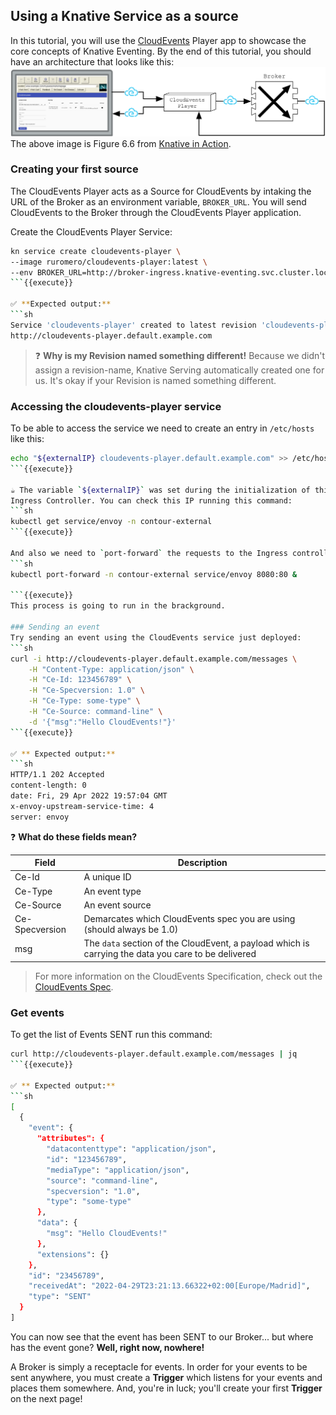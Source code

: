 ## Using a Knative Service as a source
In this tutorial, you will use the [CloudEvents](https://github.com/ruromero/cloudevents-player) Player app to showcase the core concepts of Knative Eventing. 
By the end of this tutorial, you should have an architecture that looks like this:
![cloud-events-app](assets/cloud-events-app.png)
The above image is Figure 6.6 from [Knative in Action](https://www.manning.com/books/knative-in-action).

### Creating your first source
The CloudEvents Player acts as a Source for CloudEvents by intaking the URL of the Broker as an environment variable, 
`BROKER_URL`. You will send CloudEvents to the Broker through the CloudEvents Player application.

Create the CloudEvents Player Service:
```sh
kn service create cloudevents-player \
--image ruromero/cloudevents-player:latest \
--env BROKER_URL=http://broker-ingress.knative-eventing.svc.cluster.local/default/example-broker
```{{execute}}

✅ **Expected output:**
```sh
Service 'cloudevents-player' created to latest revision 'cloudevents-player-00001' is available at URL:
http://cloudevents-player.default.example.com
```

> ❓ **Why is my Revision named something different!**
> Because we didn't assign a revision-name, Knative Serving automatically created one for us. It's okay if your Revision is named something different.

### Accessing the cloudevents-player service
To be able to access the service we need to create an entry in `/etc/hosts` like this:
```sh
echo "${externalIP} cloudevents-player.default.example.com" >> /etc/hosts
```{{execute}}

☕ The variable `${externalIP}` was set during the initialization of this tutorial and holds the External IP of the
Ingress Controller. You can check this IP running this command:
```sh
kubectl get service/envoy -n contour-external  
```{{execute}}

And also we need to `port-forward` the requests to the Ingress controller. We do this by running:
```sh
kubectl port-forward -n contour-external service/envoy 8080:80 &

```{{execute}}
This process is going to run in the brackground.

### Sending an event
Try sending an event using the CloudEvents service just deployed:
```sh
curl -i http://cloudevents-player.default.example.com/messages \
    -H "Content-Type: application/json" \
    -H "Ce-Id: 123456789" \
    -H "Ce-Specversion: 1.0" \
    -H "Ce-Type: some-type" \
    -H "Ce-Source: command-line" \
    -d '{"msg":"Hello CloudEvents!"}'
```{{execute}}

✅ ** Expected output:**
```sh
HTTP/1.1 202 Accepted
content-length: 0
date: Fri, 29 Apr 2022 19:57:04 GMT
x-envoy-upstream-service-time: 4
server: envoy
```

❓ **What do these fields mean?**

| Field            | Description     |
| -----------      | -----------     |
| Ce-Id            | A unique ID     |
| Ce-Type          | An event type   |
| Ce-Source        | An event source |
| Ce-Specversion   | Demarcates which CloudEvents spec you are using (should always be 1.0)  |
| msg              | The `data` section of the CloudEvent, a payload which is carrying the data you care to be delivered |

> For more information on the CloudEvents Specification, check out the [CloudEvents Spec](https://github.com/cloudevents/spec/blob/v1.0.1/spec.md).


### Get events
To get the list of Events SENT run this command:
```sh
curl http://cloudevents-player.default.example.com/messages | jq
```{{execute}}

✅ ** Expected output:**
```sh
[
  {
    "event": {
      "attributes": {
        "datacontenttype": "application/json",
        "id": "123456789",
        "mediaType": "application/json",
        "source": "command-line",
        "specversion": "1.0",
        "type": "some-type"
      },
      "data": {
        "msg": "Hello CloudEvents!"
      },
      "extensions": {}
    },
    "id": "23456789",
    "receivedAt": "2022-04-29T23:21:13.66322+02:00[Europe/Madrid]",
    "type": "SENT"
  }
]
```

You can now see that the event has been SENT to our Broker... but where has the event gone? 
**Well, right now, nowhere!**

A Broker is simply a receptacle for events. In order for your events to be sent anywhere, 
you must create a **Trigger** which listens for your events and places them somewhere. 
And, you're in luck; you'll create your first **Trigger** on the next page!
